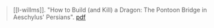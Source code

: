 > [[l-willms]]. "How to Build (and Kill) a Dragon: The Pontoon Bridge in Aeschylus' Persians". [pdf](a/l-willmsUNKNOWN.pdf)
